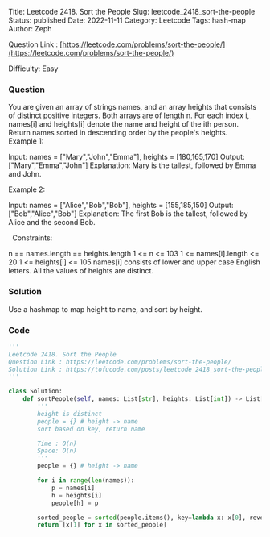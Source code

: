 Title: Leetcode 2418. Sort the People
Slug: leetcode_2418_sort-the-people
Status: published
Date: 2022-11-11
Category: Leetcode
Tags: hash-map
Author: Zeph

Question Link : [https://leetcode.com/problems/sort-the-people/](https://leetcode.com/problems/sort-the-people/)

Difficulty: Easy

### Question
You are given an array of strings names, and an array heights that consists of distinct positive integers. Both arrays are of length n.
For each index i, names[i] and heights[i] denote the name and height of the ith person.
Return names sorted in descending order by the people's heights.
 
Example 1:

Input: names = ["Mary","John","Emma"], heights = [180,165,170]
Output: ["Mary","Emma","John"]
Explanation: Mary is the tallest, followed by Emma and John.

Example 2:

Input: names = ["Alice","Bob","Bob"], heights = [155,185,150]
Output: ["Bob","Alice","Bob"]
Explanation: The first Bob is the tallest, followed by Alice and the second Bob.

 
Constraints:

n == names.length == heights.length
1 <= n <= 103
1 <= names[i].length <= 20
1 <= heights[i] <= 105
names[i] consists of lower and upper case English letters.
All the values of heights are distinct.

### Solution

Use a hashmap to map height to name, and sort by height.

### Code
```python
'''
Leetcode 2418. Sort the People
Question Link : https://leetcode.com/problems/sort-the-people/
Solution Link : https://tofucode.com/posts/leetcode_2418_sort-the-people.html
'''

class Solution:
    def sortPeople(self, names: List[str], heights: List[int]) -> List[str]:
        '''
        height is distinct
        people = {} # height -> name
        sort based on key, return name

        Time : O(n)
        Space: O(n)
        '''
        people = {} # height -> name

        for i in range(len(names)):
            p = names[i]
            h = heights[i]
            people[h] = p

        sorted_people = sorted(people.items(), key=lambda x: x[0], reverse=True)
        return [x[1] for x in sorted_people]
```

